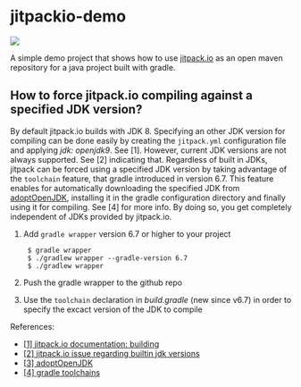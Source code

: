 # jitpackio-demo

[![](https://jitpack.io/v/arthurpicht/jitpackio-demo.svg)](https://jitpack.io/#arthurpicht/jitpackio-demo)

A simple demo project that shows how to use [jitpack.io](https://jitpack.io) as an open maven repository for a java project built with gradle.

## How to force jitpack.io compiling against a specified JDK version?

By default jitpack.io builds with JDK 8. Specifying an other JDK version for compiling can be done easily by creating the `jitpack.yml` configuration file and applying *jdk: openjdk9*. See [1]. However, current JDK versions are not always supported. See [2] indicating that. Regardless of built in JDKs, jitpack can be forced using a specified JDK version by taking advantage of the `toolchain` feature, that gradle introduced in version 6.7. This feature enables for automatically downloading the specified JDK from [adoptOpenJDK](https://adoptopenjdk.net), installing it in the gradle configuration directory and finally using it for compiling. See [4] for more info. By doing so, you get completely independent of JDKs provided by jitpack.io.

1. Add `gradle wrapper` version 6.7 or higher to your project

        $ gradle wrapper
        $ ./gradlew wrapper --gradle-version 6.7
        $ ./gradlew wrapper

2. Push the gradle wrapper to the github repo

2. Use the `toolchain` declaration in *build.gradle* (new since v6.7) in order to specify the excact version of the JDK to compile

References:

* [[1] jitpack.io documentation: building](https://jitpack.io/docs/BUILDING/#java-version)
* [[2] jitpack.io issue regarding builtin jdk versions](https://github.com/jitpack/jitpack.io/issues/3845)
* [[3] adoptOpenJDK](https://adoptopenjdk.net)
* [[4] gradle toolchains](https://docs.gradle.org/6.7/userguide/toolchains.html)
